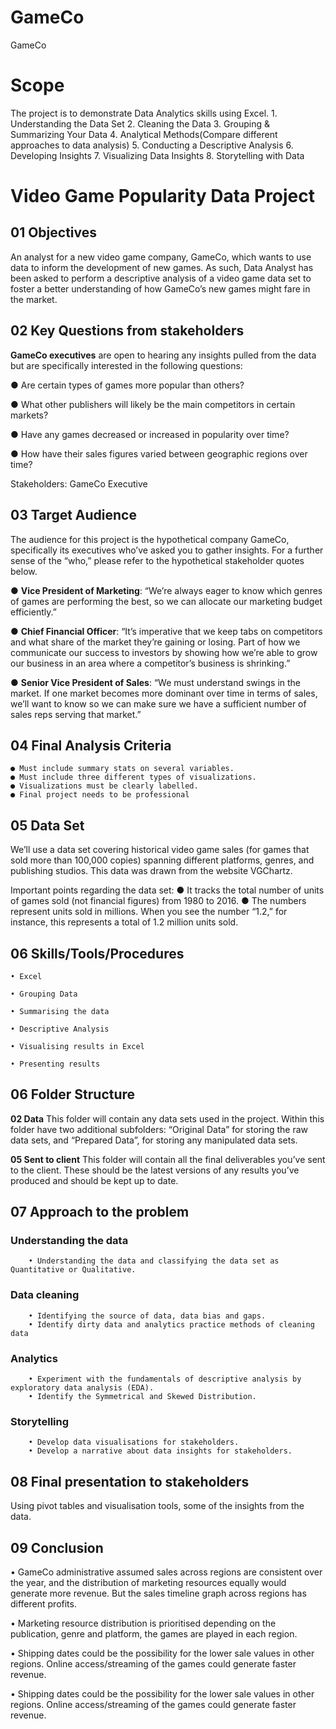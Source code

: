 # GameCo
GameCo

# Scope
The project is to demonstrate Data Analytics skills using Excel.
    1. Understanding the Data Set
    2. Cleaning the Data
    3. Grouping & Summarizing Your Data
    4. Analytical Methods(Compare different approaches to data analysis)
    5. Conducting a Descriptive Analysis
    6. Developing Insights
    7. Visualizing Data Insights
    8. Storytelling with Data

# Video Game Popularity Data Project




## 01 Objectives

An analyst for a new video game company, GameCo, which wants to
use data to inform the development of new games. As such, Data Analyst has been
asked to perform a descriptive analysis of a video game data set to foster a
better understanding of how GameCo’s new games might fare in the market.



## 02 Key Questions from stakeholders

**GameCo executives** are open to hearing any insights pulled from the data but
are specifically interested in the following questions:

● Are certain types of games more popular than others?

● What other publishers will likely be the main competitors in certain markets?

● Have any games decreased or increased in popularity over time?

● How have their sales figures varied between geographic regions over time?


Stakeholders: GameCo Executive


## 03 Target Audience

The audience for this project is the hypothetical company GameCo, specifically its
executives who’ve asked you to gather insights. For a further sense of the “who,”
please refer to the hypothetical stakeholder quotes below.

● **Vice President of Marketing**:​ “We’re always eager to know which genres of
games are performing the best, so we can allocate our marketing budget
efficiently.”
    
● **Chief Financial Officer**:​ “It’s imperative that we keep tabs on competitors and
what share of the market they’re gaining or losing. Part of how we
communicate our success to investors by showing how we’re able to grow
our business in an area where a competitor’s business is shrinking.”
    
● **Senior Vice President of Sales**:​ “We must understand swings in
the market. If one market becomes more dominant over time in terms of
sales, we’ll want to know so we can make sure we have a sufficient number of
sales reps serving that market.”
    

## 04 Final Analysis Criteria
    ● Must include summary stats on several variables.
    ● Must include three different types of visualizations.
    ● Visualizations must be clearly labelled.
    ● Final project needs to be professional 
    

## 05 Data Set

We’ll use a data set covering historical video game sales (for games that sold 
more than 100,000 copies) spanning different platforms, genres, and publishing
studios. This data was drawn from the website VGChartz​.

Important points regarding the data set:
● It tracks the total number of units of games sold (not financial figures) from
1980 to 2016.
● The numbers represent units sold in millions. When you see the number “1.2,”
for instance, this represents a total of 1.2 million units sold.


## 06 Skills/Tools/Procedures
    • Excel
    
    • Grouping Data
    
    • Summarising the data
    
    • Descriptive Analysis
    
    • Visualising results in Excel
    
    • Presenting results

## 06 Folder Structure

      
**02 Data**
     This folder will contain any data sets used in the project. Within this folder have two additional subfolders: “Original Data” for storing the raw data sets, and “Prepared Data”, for storing any manipulated data sets.

**05 Sent to client**
This folder will contain all the final deliverables you’ve sent to the client. These should be the latest versions of any results you’ve produced and should be kept up to date.

## 07 Approach to the problem

### Understanding the data
        • Understanding the data and classifying the data set as Quantitative or Qualitative.

### Data cleaning
        • Identifying the source of data, data bias and gaps.
        • Identify dirty data and analytics practice methods of cleaning data

### Analytics
        • Experiment with the fundamentals of descriptive analysis by exploratory data analysis (EDA).
        • Identify the Symmetrical and Skewed Distribution.

### Storytelling
        • Develop data visualisations for stakeholders.
        • Develop a narrative about data insights for stakeholders.



## 08 Final presentation to stakeholders

Using pivot tables and visualisation tools, some of the insights from the data.




## 09 Conclusion

• GameCo administrative assumed sales across regions are consistent over the year,
and the distribution of marketing resources equally would generate more revenue. 
But the sales timeline graph across regions has different profits.

• Marketing resource distribution is prioritised depending on the publication, 
genre and platform, the games are played in each region. 

• Shipping dates could be the possibility for the lower sale values in other
regions. Online access/streaming of the games could generate faster revenue.

• Shipping dates could be the possibility for the lower sale values in other
regions. Online access/streaming of the games could generate faster revenue.


